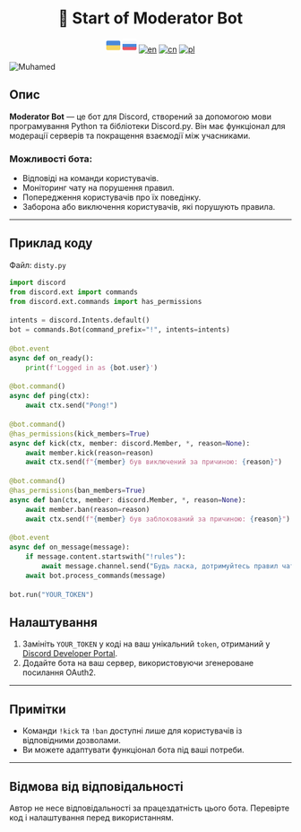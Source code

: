<div align="center">  
  <h1>🚀 Start of Moderator Bot</h1>   </div>  
  
<div align="center">
  <a href="https://github.com/AndreMuhamed/Muhamed_OneDrive/blob/main/README.md" target="_blank"><img src="https://github.com/AndreMuhamed/Muhamed_OneDrive/blob/main/Language/298489_ukraine_ukraine.png?raw=true" alt="ua" width="25" height="25"></a>
  <a href="https://github.com/AndreMuhamed/Muhamed_OneDrive/blob/main/README_Russia.md" target="_blank"><img src="https://github.com/AndreMuhamed/Muhamed_OneDrive/blob/main/Language/298434_russia_russia.png?raw=true" alt="ru" width="25" height="25"></a>
  <a href="https://github.com/AndreMuhamed/Muhamed_OneDrive/blob/main/README_English.md" target="_blank"><img src="https://github.com/AndreMuhamed/Muhamed_Pro-Suite/blob/main/Language/298478_kingdom_united_kingdom_united.png?raw=true" alt="en" width="25" height="25"></a>
  <a href="https://github.com/AndreMuhamed/Muhamed_OneDrive/blob/main/README_Canadian.md" target="_blank"><img src="https://github.com/AndreMuhamed/Muhamed_Pro-Suite/blob/main/Language/298562_canada_canada.png?raw=true" alt="cn" width="25" height="25"></a>
  <a href="https://github.com/AndreMuhamed/Muhamed_OneDrive/blob/main/README_Polish.md" target="_blank"><img src="https://github.com/AndreMuhamed/Muhamed_Pro-Suite/blob/main/Language/298479_poland_poland.png?raw=true" alt="pl" width="25" height="25"></a>
</div>

![Muhamed](https://github.com/AndreMuhamed/Muhamed_Pro-Suite/blob/main/Plug-photo/%D0%A8%D0%B0%D0%B1%D0%BA%D0%B0%D0%9C%D1%83%D1%85%D0%B0%D0%BC%D0%B5%D0%B4%D0%B0copyUA.jpg?raw=true)

## Опис

**Moderator Bot** — це бот для Discord, створений за допомогою мови програмування Python та бібліотеки Discord.py. Він має функціонал для модерації серверів та покращення взаємодії між учасниками.

### Можливості бота:
- Відповіді на команди користувачів.
- Моніторинг чату на порушення правил.
- Попередження користувачів про їх поведінку.
- Заборона або виключення користувачів, які порушують правила.

---

## Приклад коду

Файл: `disty.py`

```python
import discord
from discord.ext import commands
from discord.ext.commands import has_permissions

intents = discord.Intents.default()
bot = commands.Bot(command_prefix="!", intents=intents)

@bot.event
async def on_ready():
    print(f'Logged in as {bot.user}')

@bot.command()
async def ping(ctx):
    await ctx.send("Pong!")

@bot.command()
@has_permissions(kick_members=True)
async def kick(ctx, member: discord.Member, *, reason=None):
    await member.kick(reason=reason)
    await ctx.send(f"{member} був виключений за причиною: {reason}")

@bot.command()
@has_permissions(ban_members=True)
async def ban(ctx, member: discord.Member, *, reason=None):
    await member.ban(reason=reason)
    await ctx.send(f"{member} був заблокований за причиною: {reason}")

@bot.event
async def on_message(message):
    if message.content.startswith("!rules"):
        await message.channel.send("Будь ласка, дотримуйтесь правил чату!")
    await bot.process_commands(message)

bot.run("YOUR_TOKEN")
```


## Налаштування

1. Замініть `YOUR_TOKEN` у коді на ваш унікальний `token`, отриманий у [Discord Developer Portal](https://discord.com/developers/applications).
2. Додайте бота на ваш сервер, використовуючи згенероване посилання OAuth2.

---

## Примітки

- Команди `!kick` та `!ban` доступні лише для користувачів із відповідними дозволами.
- Ви можете адаптувати функціонал бота під ваші потреби.

---

## Відмова від відповідальності

Автор не несе відповідальності за працездатність цього бота. Перевірте код і налаштування перед використанням.
```
